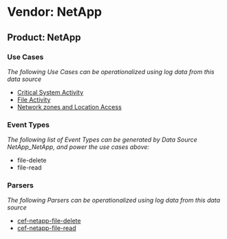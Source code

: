 Vendor: NetApp
==============
Product: NetApp
---------------

### Use Cases

_The following Use Cases can be operationalized using log data from this data source_

* [Critical System Activity](usecase_critical_system_activity.md)
* [File Activity](usecase_file_activity.md)
* [Network zones and Location Access](usecase_network_zones_and_location_access.md)


### Event Types

_The following list of Event Types can be generated by Data Source NetApp_NetApp, and power the use cases above:_

- file-delete
- file-read


### Parsers

_The following Parsers can be operationalized using log data from this data source_

* [cef-netapp-file-delete](parserContent_cef-netapp-file-delete.md)
* [cef-netapp-file-read](parserContent_cef-netapp-file-read.md)
